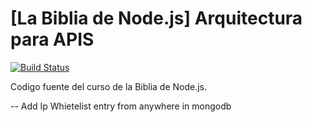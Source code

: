 # [La Biblia de Node.js] Arquitectura para APIS

[![Build Status](https://travis-ci.com/github/jlmejia21/backend-section.png?branch=master)](https://travis-ci.com/github/jlmejia21/backend-section)

Codigo fuente del curso de la Biblia de Node.js.

-- Add Ip Whietelist entry from anywhere in mongodb